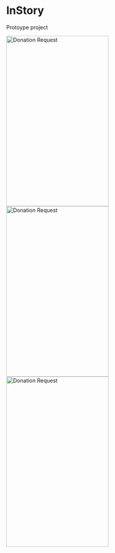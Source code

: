 # InStory
Protoype project


<img align="left" src="https://raw.githubusercontent.com/Trailblazerr1/InStories/master/Screenshot_2018-10-21%20Stories%20%E2%80%A2%20Instagram(1).png" height=450px; width=270px; alt="Donation Request">


<img align="left" src="https://raw.githubusercontent.com/Trailblazerr1/InStories/master/inStories%20backend/Screenshot%20from%202018-10-21%2012-39-09.png" height=450px; width=270px; alt="Donation Request">


<img align="left" src="https://raw.githubusercontent.com/Trailblazerr1/InStories/master/inStories%20backend/Screenshot%20from%202018-10-21%2012-45-06.png" height=450px; width=270px; alt="Donation Request">


